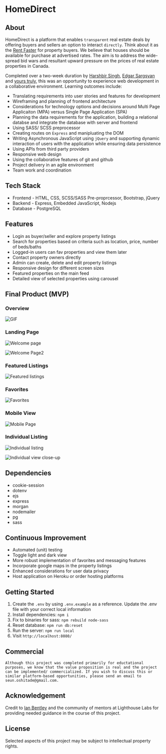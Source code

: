 
# HomeDirect 

## About 
HomeDirect is a platform that enables `transparent` real estate deals by offering buyers and sellers an option to interact `directly`. Think about it as the [Rent Faster](https://www.rentfaster.ca/) for property buyers. We believe that houses should be available for purchase at advertised rates. The aim is to address the wide-spread bid wars and resultant upward pressure on the prices of real estate properties in Canada.

Completed over a two-week duration by [Harshbir Singh](https://github.com/SinghH01), [Edgar Sargsyan](https://github.com/Edgarsar) and [yours truly](https://www.linkedin.com/in/seun-oshitade-53001120b/), this was an opportunity to experience web development in a collaborative environment. Learning outcomes include:

* Translating requirements into user stories and features for development
* Wireframing and planning of frontend architecture
* Considerations for technology options and decisions around Multi Page Applicaiton (MPA) versus Single Page Application (SPA)
* Planning the data requirements for the application, building a relational databse and integrate the database with server and frontend
* Using SASS/ SCSS preprocessor
* Creating routes on `Express` and manipluating the DOM  
* Writing Asynchronous JavaScript using `jQuery` and supporting dynamic interaction of users with the application while ensuring data persistence
* Using APIs from third party providers
* Responsive web design
* Using the collaborative features of git and github
* Project delivery in an agile environment
* Team work and coordination
## Tech Stack
* Frontend - HTML, CSS, SCSS/SASS Pre-proprcessor, Bootstrap, jQuery
* Backend - Express, Embedded JavaScript, Nodejs
* Database - PostgreSQL

## Features
* Login as buyer/seller and explore property listings
* Search for properties based on criteria such as location, price, number of beds/baths
* Logged-in users can fav properties and view them later 
* Contact property owners directly 
* Admin can create, delete and edit property listings
* Responsive design for different screen sizes
* Featured properties on the main feed
* Detailed view of selected properties using carousel

## Final Product (MVP)
### Overview
![GIF](https://media2.giphy.com/media/05ynbd8pt9RBtPumGb/giphy.gif?cid=790b7611cba71ae1dcafa1a95619da91387ef51d7cb2c928&rid=giphy.gif&ct=g)
### Landing Page
![Welcome page](https://raw.githubusercontent.com/s-oshitade/home-direct/61a03d2b5419aa0915ec4742d1cd6c7ba7d0c17c/docs/Screen%20Shot%202022-05-06%20at%202.43.44%20PM.png)

![Welcome Page2](https://github.com/s-oshitade/home-direct/blob/master/docs/Screen%20Shot%202022-05-06%20at%203.05.01%20PM.png?raw=true)

### Featured Listings
![Featured listings](https://raw.githubusercontent.com/s-oshitade/home-direct/61a03d2b5419aa0915ec4742d1cd6c7ba7d0c17c/docs/Screen%20Shot%202022-05-06%20at%202.25.42%20PM.png)

### Favorites
![Favorites](https://raw.githubusercontent.com/s-oshitade/home-direct/61a03d2b5419aa0915ec4742d1cd6c7ba7d0c17c/docs/Screen%20Shot%202022-05-06%20at%202.54.14%20PM.png)

### Mobile View
![Mobile Page](https://raw.githubusercontent.com/s-oshitade/home-direct/61a03d2b5419aa0915ec4742d1cd6c7ba7d0c17c/docs/Screen%20Shot%202022-05-06%20at%202.38.10%20PM.png)

### Individual Listing
![Individual listing](https://github.com/s-oshitade/home-direct/blob/master/docs/Screen%20Shot%202022-05-06%20at%202.29.21%20PM.png?raw=true)

![Individual view close-up](https://github.com/s-oshitade/home-direct/blob/master/docs/Screen%20Shot%202022-05-06%20at%202.30.06%20PM.png?raw=true)
## Dependencies
* cookie-session
* dotenv
* ejs
* express
* morgan
* nodemailer
* pg
* sass

## Continuous Improvement
* Automated (unit) testing
* Toggle light and dark view
* More robust implementation of favorites and messaging features
* Incorporate google maps in the property listings
* Enhanced considerations for user data privacy
* Host application on Heroku or order hosting platforms

## Getting Started
1. Create the `.env` by using `.env.example` as a reference. Update the .env file with your correct local information
2. Install dependencies: `npm i`
3. Fix to binaries for sass: `npm rebuild node-sass`
4. Reset database: `npm run db:reset`
5. Run the server: `npm run local`
6. Visit `http://localhost:8080/`

## Commercial
``` 
Although this project was completed primarily for eductational purposes, we know that the value proposition is real and the project can be implemented/ commercialized. If you wish to discuss this or similar platform-based opportunities, please send an email to seun.oshitade@gmail.com. 
```

## Acknowledgement
Credit to [Ian Bentley](https://github.com/idbentley) and the community of mentors at Lighthouse Labs for providing needed guidance in the course of this project.

## License
Selected aspects of this project may be subject to intellectual property rights.





